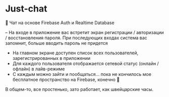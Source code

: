 # Just-chat
💬  Чат на основе Firebase Auth и Realtime Database

– На входе в приложение вас встретит экран регистрации / авторизации / восстановления пароля.
  При последующих входах система вас запомнит, больше вводить пароль не придется
- На главном экране доступен список всех пользователей, зарегистрированных в приложении
- Для каждого пользователя отображается сетевой статус (онлайн / офлайн) в лайв-режиме
- C каждым можно зайти и пообщаться... пока не кончилось мое бесплатное пространство на Firebase, конечно 🤣

В общем-то, все простенько, зато работает, как швейцарские часы.

